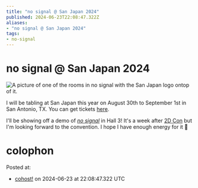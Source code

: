 ```yaml
---
title: "no signal @ San Japan 2024"
published: 2024-06-23T22:08:47.322Z
aliases:
- "no signal @ San Japan 2024"
tags:
- no-signal
---
```


# no signal @ San Japan 2024

![A picture of one of the rooms in no signal with the San Japan logo ontop of it.](20240623-san-japan.png)

I will be tabling at San Japan this year on August 30th to September 1st in San Antonio, TX. You can get tickets [here](https://www.san-japan.org).

I'll be showing off a demo of _[no signal](../press-kits/no-signal.md)_ in Hall 3! It's a week after [2D Con](20240616.md) but I'm looking forward to the convention. I hope I have enough energy for it 🥴

# colophon

Posted at:
- [cohost!](https://cohost.org/exodrifter/post/6583217-no-signal-san-japa) on 2024-06-23 at 22:08:47.322 UTC
